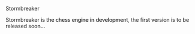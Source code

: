 Stormbreaker

Stormbreaker is the chess engine in development, the first version is to be released soon...
